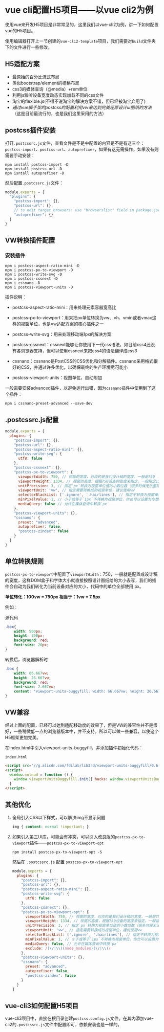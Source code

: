 # vue cli配置H5项目——以vue cli2为例

使用vue来开发H5项目是非常常见的，这里我们以vue-cli2为例，讲一下如何配置vue的H5项目。

使用编辑器打开上一节创建的`vue-cli2-template`项目，我们需要对`build`文件夹下的文件进行一些修改。

## H5适配方案

- 最原始的百分比流式布局
- 类似bootstrap/element的栅格布局
- css3的媒体查询（@media）+rem单位
- 利用js监听设备宽度动态实现加载不同的css文件
- 淘宝的flexible.js(不得不说淘宝的解决方案不错，但已经被淘宝弃用了)
- *通过vue脚手架的postcss的配置利用vw来达到完美还原设计ui图纸的方法*（这是目前最流行的，也是我们这里采用的方法）

## postcss插件安装

打开`.postcssrc.js`文件，查看文件是不是中配置的内容是不是有这三个：`postcss-import`、`postcss-url`、`autoprefixer`，如果有这无需操作，如果没有则需要手动安装：

```shell
npm install postcss-import -D
npm install postcss-url -D
npm isntall autoprefixer -D
```

然后配置`.postcssrc.js`文件：

```js
module.exports = {
  "plugins": {
    "postcss-import": {},
    "postcss-url": {},
    // to edit target browsers: use "browserslist" field in package.json
    "autoprefixer": {}
  }
}
```

## VW转换插件配置

### 安装插件

```shell
npm i postcss-aspect-ratio-mini -D
npm i postcss-px-to-viewport -D
npm i postcss-write-svg -D
npm i postcss-cssnext -D
npm i cssnano -D
npm i postcss-viewport-units -D
```

插件说明：

- postcss-aspect-ratio-mini：用来处理元素容器宽高比

- postcss-px-to-viewport：用来把px单位转换为vw、vh、vmin或者vmax这样的视窗单位，也是vw适配方案的核心插件之一

- postcss-write-svg：用来处理移动端1px的解决方案

- postcss-cssnext：cssnext能够让你使用下一代css语法，如目前css4还没有各浏览器支持，但可以使用cssnext来把css4的语法翻译成css3

- cssnano：cssnano是PostCSS的CSS优化和分解插件。cssnano采用格式很好的CSS，并通过许多优化，以确保最终的生产环境尽可能小

- postcss-viewport-units：视图单位，自动附加

一般需要安装advanced插件，以避免运行出错，因为`cssnano`插件中使用到了这个插件：

```shell
npm i cssnano-preset-advanced --save-dev
```

## .postcssrc.js配置

```js
module.exports = {
  plugins: {
    "postcss-import": {},
    "postcss-url": {},
    "postcss-aspect-ratio-mini": {},
    "postcss-write-svg": {
      utf8: false
    },
    "postcss-cssnext": {},
    "postcss-px-to-viewport": {
      viewportWidth: 750, // 视窗的宽度，对应的是我们设计稿的宽度，一般是750
      viewportHeight: 1334, // 视窗的高度，根据750设备的宽度来指定，一般指定1334，也可以不配置
      unitPrecision: 3, // 指定`px`转换为视窗单位值的小数位数（很多时候无法整除）
      viewportUnit: 'vw', // 指定需要转换成的视窗单位，建议使用vw
      selectorBlackList: ['.ignore', '.hairlines'], // 指定不转换为视窗单位的类，可以自定义，可以无限添加,建议定义一至两个通用的类名
      minPixelValue: 1, // 小于或等于`1px`不转换为视窗单位，你也可以设置为你想要的值
      mediaQuery: false // 允许在媒体查询中转换`px`
    },
    "postcss-viewport-units": {},
    "cssnano": {
      preset: "advanced",
      autoprefixer: false,
      "postcss-zindex": false
    }
  }
}
```

## 单位转换规则

`postcss-px-to-viewport`中配置了`viewportWidth`：750，一般就是配置成设计稿的宽度，这样DOM盒子和字体大小就直接按照设计图纸给的大小去写，我们的插件会自动为我们转化为当前设备对应的大小，代码中的单位全部使用 px。

**单位转化：100vw = 750px 相当于：1vw = 7.5px**

例如：

源代码

```css
.box{
    width: 500px;
    height: 200px;
    background: red;
    font-size: 20px;
}
```

转换后，浏览器解析时

```css
.box {
    width: 66.667vw;
    height: 26.667vw;
    background: red;
    font-size: 2.667vw;
    content: "viewport-units-buggyfill; width: 66.667vw; height: 26.667vw; font-size: 2.667vw";
}
```

## VW兼容

经过上面的配置，已经可以达到适配移动度的效果了，但是VW的兼容性并不是很好，一些稍微低一点的浏览器版本中，并不支持，所以可以做一些兼容，以使这个H5框架更加完美。

在index.html中引入viewport-units-buggyfill，并添加插件初始化代码：

`index.html`

```html
<script src="//g.alicdn.com/fdilab/lib3rd/viewport-units-buggyfill/0.6.2/??viewport-units-buggyfill.hacks.min.js,viewport-units-buggyfill.min.js"></script>
<script>
  window.onload = function () { 
    window.viewportUnitsBuggyfill.init({ hacks: window.viewportUnitsBuggyfillHacks });
  }
</script>
```

## 其他优化

1. 全局引入CSS以下样式，可以解决img不显示问题

   ```css
   img { content: normal !important; }
   ```

2. 如果引入第三UI库，可能会有冲突，可以引入改良版的`postcss-px-to-viewport`插件——`postcss-px-to-viewport-opt`

   ```shell
   npm install postcss-px-to-viewport-opt -S
   ```

   然后在 `.postcssrc.js` 配置 `postcss-px-to-viewport-opt`

   ```js
   module.exports = {
     plugins: {
       "postcss-import": {},
       "postcss-url": {},
       "postcss-aspect-ratio-mini": {},
       "postcss-write-svg": {
         utf8: false
       },
       "postcss-cssnext": {},
       "postcss-px-to-viewport-opt": {
         viewportWidth: 750, // 视窗的宽度，对应的是我们设计稿的宽度，一般是750
         viewportHeight: 1334, // 视窗的高度，根据750设备的宽度来指定，一般指定1334，也可以不配置
         unitPrecision: 3, // 指定`px`转换为视窗单位值的小数位数（很多时候无法整除）
         viewportUnit: 'vw', // 指定需要转换成的视窗单位，建议使用vw
         selectorBlackList: ['.ignore', '.hairlines'], // 指定不转换为视窗单位的类，可以自定义，可以无限添加,建议定义一至两个通用的类名
         minPixelValue: 1, // 小于或等于`1px`不转换为视窗单位，你也可以设置为你想要的值
         mediaQuery: false, // 允许在媒体查询中转换`px`
         exclude: /(\/|\\)(node_modules)(\/|\\)/
       },
       "postcss-viewport-units": {},
       "cssnano": {
         preset: "advanced",
         autoprefixer: false,
         "postcss-zindex": false
       }
     }
   }
   ```

## vue-cli3如何配置H5项目

vue-cli3项目中，直接在根目录创建`postcss.config.js`文件，在其内添加vue-cli2的`.postcssrc.js`文件中配置即可，依赖安装也是一样的。